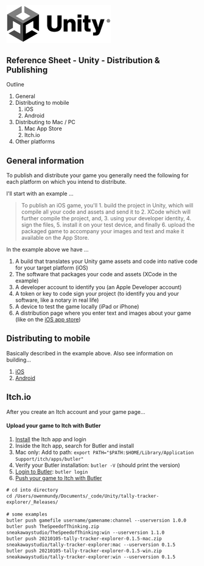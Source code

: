 
<img width="275" src="../assets/img/logos/logo-unity-b-w.png">

## Reference Sheet - Unity - Distribution & Publishing


Outline

1. General
1. Distributing to mobile
    1. iOS
    1. Android
1. Distributing to Mac / PC
    1. Mac App Store
    1. Itch.io
1. Other platforms




## General information

To publish and distribute your game you generally need the following for each platform on which you intend to distribute. 

I'll start with an example ...

> To publish an iOS game, you'll 1. build the project in Unity, which will compile all your code and assets and send it to 2. XCode which will further compile the project, and, 3. using your developer identity, 4. sign the files, 5. install it on your test device, and finally 6. upload the packaged game to accompany your images and text and make it available on the App Store.

In the example above we have ...

1. A build that translates your Unity game assets and code into native code for your target platform (iOS)
2. The software that packages your code and assets (XCode in the example)
3. A developer account to identify you (an Apple Developer account)
4. A token or key to code sign your project (to identify you and your software, like a notary in real life)
5. A device to test the game locally (iPad or iPhone)
6. A distribution page where you enter text and images about your game (like on the [iOS app store](https://apps.apple.com/us/app/the-speed-of-thinking/id1263001692)) 




## Distributing to mobile

Basically described in the example above. Also see information on building...

1. [iOS](Unity-Building-to-iOS.md)
1. [Android](Unity-Building-to-Android.md)







## Itch.io

After you create an Itch account and your game page...

#### Upload your game to Itch with Butler

1. [Install](https://itch.io/docs/butler/installing.html) the Itch app and login
1. Inside the Itch app, search for Butler and install
1. Mac only: Add to path: `export PATH="$PATH:$HOME/Library/Application Support/itch/apps/butler"`
1. Verify your Butler installation: `butler -V` (should print the version)
1. [Login to Butler](https://itch.io/docs/butler/login.html): `butler login`
1. [Push your game to Itch with Butler](https://itch.io/docs/butler/pushing.html)
```
# cd into directory
cd /Users/owenmundy/Documents/_code/Unity/tally-tracker-explorer/_Releases/

# some examples
butler push gamefile username/gamename:channel --userversion 1.0.0
butler push TheSpeedofThinking.zip sneakawaystudio/TheSpeedofThinking:win --userversion 1.1.0
butler push 20210105-tally-tracker-explorer-0.1.5-mac.zip sneakawaystudio/tally-tracker-explorer:mac --userversion 0.1.5
butler push 20210105-tally-tracker-explorer-0.1.5-win.zip sneakawaystudio/tally-tracker-explorer:win --userversion 0.1.5
```



